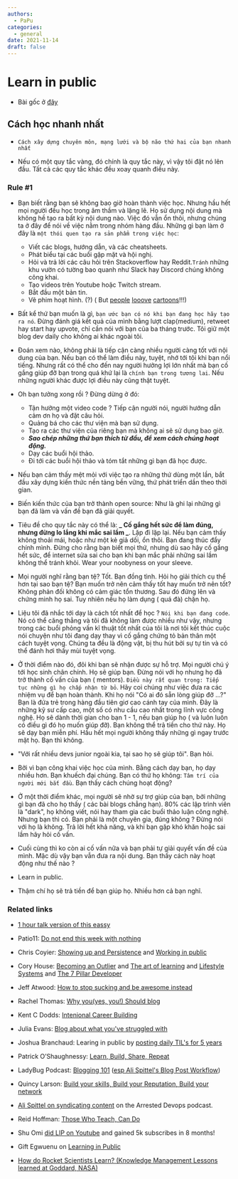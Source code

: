 ```yaml
---
authors:
  - PaPu
categories:
  - general
date: 2021-11-14
draft: false
---
```


# Learn in public

- Bài gốc ở [đây](https://www.swyx.io/learn-in-public/)

## Cách học nhanh nhất

- `Cách xây dựng chuyên môn, mạng lưới và bộ não thứ hai của bạn nhanh nhất`

- Nếu có một quy tắc vàng, đó chính là quy tắc này, vì vậy tôi đặt nó lên đầu. Tất cả các quy tắc khác đều xoay quanh điều này.

<!-- more -->

### Rule #1

- Bạn biết rằng bạn sẽ không bao giờ hoàn thành việc học. Nhưng hầu hết mọi người đều học trong âm thầm và lặng lẽ. Họ sử dụng nội dung mà không hề tạo ra bất kỳ nội dung nào. Việc đó vẫn ổn thôi, nhưng chúng ta ở đây để nói về việc nằm trong nhóm hàng đầu. Những gì bạn làm ở đây là `một thói quen tạo ra sản phẩm trong việc học`:

  - Viết các blogs, hướng dẫn, và các cheatsheets.
  - Phát biểu tại các buổi gặp mặt và hội nghị.
  - Hỏi và trả lời các câu hỏi trên Stackoverflow hay Reddit.`Tránh` những khu vườn có tường bao quanh như Slack hay Discord chúng không công khai.
  - Tạo videos trên Youtube hoặc Twitch stream.
  - Bắt đầu một bản tin.
  - Vẽ phim hoạt hình. (?) ( But [people](https://code-cartoons.com/) [looove](https://wizardzines.com/) [cartoons](https://arkwright.github.io/scaling-react-server-side-rendering.html)!!!)

- Bất kể thứ bạn muốn là gì, `bạn ước bạn có nó khi bạn đang học hãy tạo ra nó`. Đừng đánh giá kết quả của mình bằng lượt clap(medium), retweet hay start hay upvote, chỉ cần nói với bạn của ba tháng trước. Tôi giữ một blog dev daily cho không ai khác ngoài tôi.

- Đoán xem nào, không phải là tiếp cận càng nhiều người càng tốt với nội dung của bạn. Nếu bạn có thể làm điều này, tuyệt, nhớ tới tôi khi bạn nổi tiếng. Nhưng rất có thể cho đến nay người hưởng lợi lớn nhất mà bạn cố gắng giúp đỡ bạn trong quá khứ lại là `chính bạn trong tương lai`. Nếu những người khác được lợi điều này cũng thật tuyệt.

- Oh bạn tưởng xong rồi ? Đừng dừng ở đó:

  - Tận hưởng một video code ? Tiếp cận người nói, người hướng dẫn cảm ơn họ và đặt câu hỏi.
  - Quảng bá cho các thư viện mà bạn sử dụng.
  - Tạo ra các thư viện của riêng bạn mà không ai sẽ sử dụng bao giờ.
  - **_Sao chép những thứ bạn thích từ đầu, để xem cách chúng hoạt động._**
  - Dạy các buổi hội thảo.
  - Đi tới các buổi hội thảo và tóm tắt những gì bạn đã học được.

- Nếu bạn cảm thấy mệt mỏi với việc tạo ra những thứ dùng một lần, bắt đầu xây dựng kiến thức nền tảng bền vững, thứ phát triển dần theo thời gian.

- Biến kiến thức của bạn trở thành open source: Như là ghi lại những gì bạn đã làm và vấn đề bạn đã giải quyết.

- Tiêu đề cho quy tắc này có thể là: **_ Cố gắng hết sức để làm đúng, nhưng đừng lo lắng khi mắc sai lầm _**. Lặp đi lặp lại. Nếu bạn cảm thấy không thoải mái, hoặc như một kẻ giả dối, ổn thôi. Bạn đang thúc đẩy chính mình. Đừng cho rằng bạn biết mọi thứ, nhưng dù sao hãy cố gắng hết sức, để internet sửa sai cho bạn khi bạn mắc phải những sai lầm không thể tránh khỏi. Wear your noobyness on your sleeve.

- Mọi người nghĩ rằng bạn tệ? Tốt. Bạn đồng tình. Hỏi họ giải thích cụ thể hơn tại sao bạn tệ? Bạn muốn trở nên cảm thấy tốt hay muốn trở nên tốt? Không phản đối không có cảm giác tổn thương. Sau đó đứng lên và chứng minh họ sai. Tuy nhiên nếu họ làm dụng ( quá đà) chặn họ.

- Liệu tôi đã nhắc tới dạy là cách tốt nhất để học ? `Nói khi bạn đang code`. Nó có thể căng thẳng và tôi đã không làm được nhiều như vậy, nhưng trong các buổi phỏng vấn kĩ thuật tốt nhất của tôi là nơi tôi kết thúc cuộc nói chuyện như tôi đang dạy thay vì cố gắng chứng tỏ bản thân một cách tuyệt vọng. Chúng ta đều là động vật, bị thu hút bởi sự tự tin và có thể đánh hơi thấy mùi tuyệt vọng.

- Ở thời điểm nào đó, đôi khi bạn sẽ nhận được sự hỗ trợ. Mọi người chú ý tới học sinh chân chính. Họ sẽ giúp bạn. Đừng nói với họ nhưng họ đã trở thành cố vấn của bạn ( mentors). `Điều này rất quan trọng: Tiếp tục những gì họ chấp nhận từ bỏ`. Hãy coi chúng như việc đưa ra các nhiệm vụ để bạn hoàn thành. Khi họ nói "Có ai đó sẵn lòng giúp đỡ ...?" Bạn là đứa trẻ trong hàng đầu tiên giơ cao cánh tay của mình. Đây là những kỹ sư cấp cao, một số có nhu cầu cao nhất trong lĩnh vực công nghệ. Họ sẽ dành thời gian cho bạn 1 - 1, nếu bạn giúp họ ( và luôn luôn có điều gì đó họ muốn giúp đỡ). Bạn không thể trả tiền cho thứ này. Họ sẽ dạy bạn miễn phí. Hầu hết mọi người không thấy những gì ngay trước mặt họ. Bạn thì không.

- "Với rất nhiều devs junior ngoài kia, tại sao họ sẽ giúp tôi". Bạn hỏi.

- Bởi vì bạn công khai việc học của mình. Bằng cách dạy bạn, họ dạy nhiều hơn. Bạn khuếch đại chúng. Bạn có thứ họ không: `Tâm trí của người mới bắt đầu`. Bạn thấy cách chúng hoạt động?

- Ở một thời điểm khác, mọi người sẽ nhờ sự trợ giúp của bạn, bởi những gì bạn đã cho họ thấy ( các bài blogs chẳng hạn). 80% các lập trình viên là "dark", họ không viết, nói hay tham gia các buổi thảo luận công nghệ. Nhưng bạn thì có. Bạn phải là một chuyên gia, đúng không ? Đừng nói với họ là không. Trả lời hết khả năng, và khi bạn gặp khó khăn hoặc sai lầm hãy hỏi cố vấn.

- Cuối cùng thì ko còn ai cố vấn nữa và bạn phải tự giải quyết vấn đề của mình. Mặc dù vậy bạn vẫn đưa ra nội dung. Bạn thấy cách này hoạt động như thế nào ?

- Learn in public.

- Thậm chí họ sẽ trả tiền để bạn giúp họ. Nhiều hơn cả bạn nghĩ.

### Related links

- [1 hour talk version of this eassy](https://www.youtube.com/watch?v=znNxtSbuBjI)

- Patio11: [Do not end this week with nothing](https://training.kalzumeus.com/newsletters/archive/do-not-end-the-week-with-nothing)

- Chris Coyier: [Showing up and Persistence](https://chriscoyier.net/2013/10/18/mediocre-ideas-showing-up-and-persistence/) and [Working in public](https://chriscoyier.net/2012/09/23/working-in-public/)

- Cory House: [Becoming an Outlier](https://vimeo.com/97415346) and [The art of learning](https://www.bitnative.com/2013/12/14/programming-your-brain-the-art-of-learning-in-three-steps/) and [Lifestyle Systems](https://www.infoq.com/presentations/lifestyle-software-developer/) and [The 7 Pillar Developer](https://www.youtube.com/watch?v=Nks_Fb5TUjs)

- Jeff Atwood: [How to stop sucking and be awesome instead](https://blog.codinghorror.com/how-to-stop-sucking-and-be-awesome-instead/)

- Rachel Thomas: [Why you(yes, you!) Should blog](https://medium.com/@racheltho/why-you-yes-you-should-blog-7d2544ac1045)

- Kent C Dodds: [Intenional Career Building](https://kentcdodds.com/blog/intentional-career-building)

- Julia Evans: [Blog about what you've struggled with](https://jvns.ca/blog/2021/05/24/blog-about-what-you-ve-struggled-with/)

- Joshua Branchaud: Learing in public by [posting daily TIL's for 5 years](https://jvns.ca/blog/2021/05/24/blog-about-what-you-ve-struggled-with/)

- Patrick O’Shaughnessy: [Learn, Build, Share, Repeat](https://twitter.com/david_perell/status/1214559294273683456?s=20)

- LadyBug Podcast: [Blogging 101](https://www.ladybug.dev/episodes/blogging-101) ([esp Ali Spittel's Blog Post Workflow](https://www.ladybug.dev/episodes/blogging-101))

- Quincy Larson: [Build your skills, Build your Reputation, Build your network](https://twitter.com/ossia/status/1079942716480344065?s=12)

- [Ali Spittel on syndicating content](https://podcasts.google.com/feed/aHR0cHM6Ly93d3cuYXJyZXN0ZWRkZXZvcHMuY29tL2VwaXNvZGUvaW5kZXgueG1s/episode/aHR0cHM6Ly9tZWRpYS5ibHVicnJ5LmNvbS9hcnJlc3RlZGRldm9wcy9jb250ZW50LmJsdWJycnkuY29tL2FycmVzdGVkZGV2b3BzL2FycmVzdGVkLWRldm9wcy1wb2RjYXN0LWVwaXNvZGUxNDMubXAz?hl=en&ep=6) on the Arrested Devops podcast.

- Reid Hoffman: [Those Who Teach, Can Do](https://medium.com/@reidhoffman/those-who-teach-can-do-98a30e9a74ea)

- Shu Omi [did LIP on Youtube](https://www.youtube.com/watch?v=JpzTYxzcF8I) and gained 5k subscribes in 8 months!

- Gift Egwuenu on [Learning in Public](https://www.youtube.com/watch?v=8VGoj8mrMnY)

- [How do Rocket Scientists Learn? (Knowledge Management Lessons learned at Goddard, NASA)](https://www.govloop.com/community/blog/how-do-rocket-scientists-learn-aka-knowledge-management-lessons-learned-at-goddard-nasa/)

